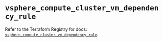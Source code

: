 # `vsphere_compute_cluster_vm_dependency_rule`

Refer to the Terraform Registry for docs: [`vsphere_compute_cluster_vm_dependency_rule`](https://registry.terraform.io/providers/hashicorp/vsphere/2.8.2/docs/resources/compute_cluster_vm_dependency_rule).
